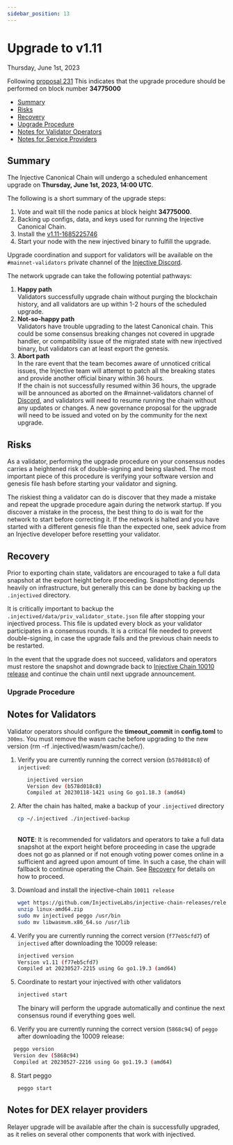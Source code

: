 ```yaml
---
sidebar_position: 13
---
```


# Upgrade to v1.11

Thursday, June 1st, 2023

Following [proposal 231](https://hub.injective.network/proposals/231/) This indicates that the upgrade procedure should be performed on block number **34775000**

* [Summary](canonical-10011.md#summary)
* [Risks](canonical-10011.md#risks)
* [Recovery](canonical-10011.md#recovery)
* [Upgrade Procedure](canonical-10011.md#upgrade-procedure)
* [Notes for Validator Operators](canonical-10011.md##notes-for-validator-operators)
* [Notes for Service Providers](canonical-10011.md##notes-for-DEX-relayer-providers)

## Summary

The Injective Canonical Chain will undergo a scheduled enhancement upgrade on **Thursday, June 1st, 2023, 14:00 UTC**.

The following is a short summary of the upgrade steps:

1. Vote and wait till the node panics at block height **34775000**.
2. Backing up configs, data, and keys used for running the Injective Canonical Chain.
3. Install the [v1.11-1685225746](https://github.com/InjectiveLabs/injective-chain-releases/releases/tag/v1.11-1685225746)
4. Start your node with the new injectived binary to fulfill the upgrade.

Upgrade coordination and support for validators will be available on the `#mainnet-validators` private channel of the [Injective Discord](https://discord.gg/injective).

The network upgrade can take the following potential pathways:

1. **Happy path**\
   Validators successfully upgrade chain without purging the blockchain history, and all validators are up within 1-2 hours of the scheduled upgrade.
2. **Not-so-happy path**\
   Validators have trouble upgrading to the latest Canonical chain. This could be some consensus breaking changes not covered in upgrade handler, or compatibility issue of the migrated state with new injectived binary, but validators can at least export the genesis.
3. **Abort path**\
   In the rare event that the team becomes aware of unnoticed critical issues, the Injective team will attempt to patch all the breaking states and provide another official binary within 36 hours.\
   If the chain is not successfully resumed within 36 hours, the upgrade will be announced as aborted on the #mainnet-validators channel of [Discord](https://discord.gg/injective), and validators will need to resume running the chain without any updates or changes. A new governance proposal for the upgrade will need to be issued and voted on by the community for the next upgrade.

## Risks

As a validator, performing the upgrade procedure on your consensus nodes carries a heightened risk of double-signing and being slashed. The most important piece of this procedure is verifying your software version and genesis file hash before starting your validator and signing.

The riskiest thing a validator can do is discover that they made a mistake and repeat the upgrade procedure again during the network startup. If you discover a mistake in the process, the best thing to do is wait for the network to start before correcting it. If the network is halted and you have started with a different genesis file than the expected one, seek advice from an Injective developer before resetting your validator.

## Recovery

Prior to exporting chain state, validators are encouraged to take a full data snapshot at the export height before proceeding. Snapshotting depends heavily on infrastructure, but generally this can be done by backing up the `.injectived` directory.

It is critically important to backup the `.injectived/data/priv_validator_state.json` file after stopping your injectived process. This file is updated every block as your validator participates in a consensus rounds. It is a critical file needed to prevent double-signing, in case the upgrade fails and the previous chain needs to be restarted.

In the event that the upgrade does not succeed, validators and operators must restore the snapshot and downgrade back to [Injective Chain 10010 release](https://github.com/InjectiveLabs/injective-chain-releases/releases/tag/v1.10.1-1685036881) and continue the chain until next upgrade announcement.

### Upgrade Procedure

## Notes for Validators

Validator operators should configure the **timeout\_commit** in **config.toml** to `300ms`. You must remove the wasm cache before upgrading to the new version (rm -rf .injectived/wasm/wasm/cache/).

1.  Verify you are currently running the correct version (`b578d018c8`) of `injectived`:

    ```bash
       injectived version
       Version dev (b578d018c8)
       Compiled at 20230118-1421 using Go go1.18.3 (amd64)
    ```
2.  After the chain has halted, make a backup of your `.injectived` directory

    ```bash
    cp ~/.injectived ./injectived-backup
    ```

    \
    **NOTE**: It is recommended for validators and operators to take a full data snapshot at the export height before proceeding in case the upgrade does not go as planned or if not enough voting power comes online in a sufficient and agreed upon amount of time. In such a case, the chain will fallback to continue operating the Chain. See [Recovery](canonical-10011.md#recovery) for details on how to proceed.
3.  Download and install the injective-chain `10011 release`

    ```bash
    wget https://github.com/InjectiveLabs/injective-chain-releases/releases/download/v1.11-1685225746/linux-amd64.zip
    unzip linux-amd64.zip
    sudo mv injectived peggo /usr/bin
    sudo mv libwasmvm.x86_64.so /usr/lib
    ```
4.  Verify you are currently running the correct version (`f77eb5cfd7`) of `injectived` after downloading the 10009 release:

    ```bash
    injectived version
    Version v1.11 (f77eb5cfd7)
    Compiled at 20230527-2215 using Go go1.19.3 (amd64)
    ```
5.  Coordinate to restart your injectived with other validators

    ```bash
    injectived start
    ```

    The binary will perform the upgrade automatically and continue the next consensus round if everything goes well.
6. Verify you are currently running the correct version (`5868c94`) of `peggo` after downloading the 10009 release:

```bash
  peggo version
  Version dev (5868c94)
  Compiled at 20230527-2216 using Go go1.19.3 (amd64)
```

8.  Start peggo

    ```bash
    peggo start
    ```

## Notes for DEX relayer providers

Relayer upgrade will be available after the chain is successfully upgraded, as it relies on several other components that work with injectived.
